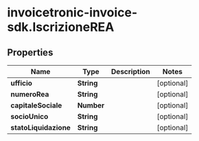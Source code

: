 # invoicetronic-invoice-sdk.IscrizioneREA

## Properties

Name | Type | Description | Notes
------------ | ------------- | ------------- | -------------
**ufficio** | **String** |  | [optional] 
**numeroRea** | **String** |  | [optional] 
**capitaleSociale** | **Number** |  | [optional] 
**socioUnico** | **String** |  | [optional] 
**statoLiquidazione** | **String** |  | [optional] 


